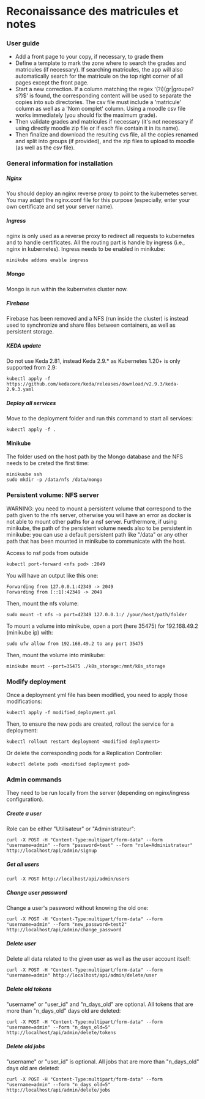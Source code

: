 # Reconaissance des matricules et notes

### User guide

- Add a front page to your copy, if necessary, to grade them
- Define a template to mark the zone where to search the grades and matricules (if necessary). If searching matricules, the app will also automatically search for the matricule on the top right corner of all pages except the front page.
- Start a new correction. If a column matching the regex '(?i)(gr|groupe?s?)$' is found, the corresponding content will be used to separate the copies into sub directories. The csv file must include a 'matricule' column as well as a 'Nom complet' column. Using a moodle csv file works immediately (you should fix the maximum grade).
- Then validate grades and matricules if necessary (it's not necessary if using directly moodle zip file or if each file contain it in its name).
- Then finalize and download the resulting cvs file, all the copies renamed and split into groups (if provided), and the zip files to upload to moodle (as well as the csv file).

### General information for installation

##### Nginx
You should deploy an nginx reverse proxy to point to the kubernetes server. You may adapt the nginx.conf file for this purpose (especially, enter your own certificate and set your server name).

##### Ingress
nginx is only used as a reverse proxy to redirect all requests to kubernetes and to handle certificates.
All the routing part is handle by ingress (i.e., nginx in kubernetes). Ingress needs to be enabled in minikube:
```
minikube addons enable ingress
```

##### Mongo
Mongo is run within the kubernetes cluster now.

##### Firebase
Firebase has been removed and a NFS (run inside the cluster) is instead used to synchronize and share files between containers, as well as persistent storage.

##### KEDA update
Do not use Keda 2.81, instead Keda 2.9.* as Kubernetes 1.20+ is only supported from 2.9:
```
kubectl apply -f https://github.com/kedacore/keda/releases/download/v2.9.3/keda-2.9.3.yaml
```

##### Deploy all services
Move to the deployment folder and run this command to start all services:
```
kubectl apply -f .
```

#### Minikube
The folder used on the host path by the Mongo database and the NFS needs to be creted the first time:
```
minikuube ssh
sudo mkdir -p /data/nfs /data/mongo
```

### Persistent volume: NFS server
WARNING: you need to mount a persistent volume that correspond to the path given to the nfs server, otherwise you will have an error as docker is not able to mount other paths for a nsf server. Furthermore, if using minikube, the path of the persistent volume needs also to be persistent in minikube: you can use a default persistent path like "/data" or any other path that has been mounted in minikube to communicate with the host.

Access to nsf pods from outside
```
kubectl port-forward <nfs pod> :2049
```

You will have an output like this one:
```
Forwarding from 127.0.0.1:42349 -> 2049
Forwarding from [::1]:42349 -> 2049
```

Then, mount the nfs volume:
```
sudo mount -t nfs -o port=42349 127.0.0.1:/ /your/host/path/folder
```

To mount a volume into minikube, open a port (here 35475) for 192.168.49.2 (minikube ip) with:
```
sudo ufw allow from 192.168.49.2 to any port 35475
```
Then, mount the volume into minikube:
```
minikube mount --port=35475 ./k8s_storage:/mnt/k8s_storage
```

### Modify deployment
Once a deployment yml file has been modified, you need to apply those modifications:
```
kubectl apply -f modified_deployment.yml
```
Then, to ensure the new pods are created, rollout the service for a deployment:
```
kubectl rollout restart deployment <modified deployment>
```
Or delete the corresponding pods for a Replication Controller:
```
kubectl delete pods <modified deployment pod>
```

### Admin commands

They need to be run locally from the server (depending on nginx/ingress configuration).

##### Create a user
Role can be either "Utilisateur" or "Administrateur":
```
curl -X POST -H "Content-Type:multipart/form-data" --form "username=admin" --form "password=test" --form "role=Administrateur" http://localhost/api/admin/signup
```

##### Get all users
```
curl -X POST http://localhost/api/admin/users
```

##### Change user password
Change a user's password without knowing the old one:
```
curl -X POST -H "Content-Type:multipart/form-data" --form "username=admin" --form "new_password=test2" http://localhost/api/admin/change_password
```

##### Delete user
Delete all data related to the given user as well as the user account itself:
```
curl -X POST -H "Content-Type:multipart/form-data" --form "username=admin" http://localhost/api/admin/delete/user
```

##### Delete old tokens
"username" or "user_id" and "n_days_old" are optional. All tokens that are more than "n_days_old" days old are deleted:
```
curl -X POST -H "Content-Type:multipart/form-data" --form "username=admin" --form "n_days_old=5" http://localhost/api/admin/delete/tokens
```

##### Delete old jobs
"username" or "user_id" is optional. All jobs that are more than "n_days_old" days old are deleted:
```
curl -X POST -H "Content-Type:multipart/form-data" --form "username=admin" --form "n_days_old=5" http://localhost/api/admin/delete/jobs
```
